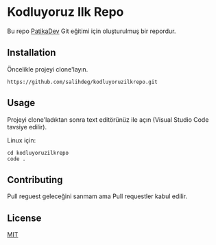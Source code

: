 # Kodluyoruz Ilk Repo

Bu repo <a href="https://app.patika.dev">PatikaDev</a> Git eğitimi için oluşturulmuş bir repordur.

## Installation

Öncelikle projeyi clone'layın.

```
https://github.com/salihdeg/kodluyoruzilkrepo.git
```

## Usage

Projeyi clone'ladıktan sonra text editörünüz ile açın (Visual Studio Code tavsiye edilir).

Linux için:
```
cd kodluyoruzilkrepo
code .
```

## Contributing

Pull reguest geleceğini sanmam ama Pull requestler kabul edilir.

## License
[MIT](https://choosealicense.com/licenses/mit/)
